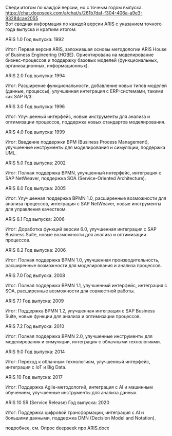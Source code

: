 Сведи итогом по каждой версии, но с точным годом выпуска.  
https://chat.deepseek.com/a/chat/s/261b7daf-f304-406a-a9e3-93284cae2055   
Вот сводная информация по каждой версии ARIS с указанием точного года выпуска и кратким итогом:

ARIS 1.0
Год выпуска: 1992

Итог: Первая версия ARIS, заложившая основы методологии ARIS House of Business Engineering (HOBE). Ориентирована на моделирование бизнес-процессов и поддержку базовых моделей (функциональных, организационных, информационных).

ARIS 2.0
Год выпуска: 1994

Итог: Расширение функциональности, добавление новых типов моделей (данные, процессы), улучшенная интеграция с ERP-системами, такими как SAP R/3.

ARIS 3.0
Год выпуска: 1996

Итог: Улучшенный интерфейс, новые инструменты для анализа и оптимизации процессов, поддержка новых стандартов моделирования.

ARIS 4.0
Год выпуска: 1999

Итог: Введение поддержки BPM (Business Process Management), улучшенные инструменты для моделирования и симуляции, поддержка UML.

ARIS 5.0
Год выпуска: 2002

Итог: Полная поддержка BPMN, улучшенный интерфейс, интеграция с SAP NetWeaver, поддержка SOA (Service-Oriented Architecture).

ARIS 6.0
Год выпуска: 2005

Итог: Улучшенная поддержка BPMN 1.0, расширенные возможности для анализа процессов, интеграция с SAP NetWeaver, новые инструменты для управления качеством.

ARIS 6.1
Год выпуска: 2006

Итог: Доработка функций версии 6.0, улучшенная интеграция с SAP Business Suite, новые возможности для анализа и оптимизации процессов.

ARIS 6.2
Год выпуска: 2006

Итог: Полная поддержка BPMN 1.0, улучшенная производительность, расширенные возможности для моделирования и анализа процессов.

ARIS 7.0
Год выпуска: 2008

Итог: Полная поддержка BPMN 1.1, улучшенный интерфейс, интеграция с SOA, расширенные возможности для совместной работы.

ARIS 7.1
Год выпуска: 2009

Итог: Поддержка BPMN 1.2, улучшенная интеграция с SAP Business Suite, новые функции для анализа и оптимизации процессов.

ARIS 7.2
Год выпуска: 2010

Итог: Полная поддержка BPMN 2.0, улучшенные инструменты для моделирования и симуляции, интеграция с облачными технологиями.

ARIS 9.0
Год выпуска: 2014

Итог: Переход к облачным технологиям, улучшенный интерфейс, интеграция с IoT и Big Data.

ARIS 10
Год выпуска: 2017

Итог: Поддержка Agile-методологий, интеграция с AI и машинным обучением, улучшенные инструменты для анализа данных.

ARIS 10 SR (Service Release)
Год выпуска: 2020

Итог: Поддержка цифровой трансформации, интеграция с AI и большими данными, поддержка DMN (Decision Model and Notation).

подробнее, см. Опрос deepseek про ARIS.docx
